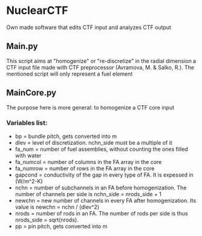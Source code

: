 # NuclearCTF
Own made software that edits CTF input and analyzes CTF output

## Main.py
This script aims at "homogenize" or "re-discretize" in the radial dimension a CTF input file made with CTF preprocessor (Avramova, M. & Salko, R.).
The mentioned script will only represent a fuel element

## MainCore.py
The purpose here is more general: to homogenize a CTF core input
### Variables list:
 * bp = bundle pitch, gets converted into m <br/>
 * dlev = level of discretization. nchn_side must be a multiple of it <br/>
 * fa_num = number of fuel assemblies, without counting the ones filled with water <br/>
 * fa_numcol = number of columns in the FA array in the core <br/>
 * fa_numrow = number of rows in the FA array in the core <br/>
 * gapcond = conductivity of the gap in every type of FA. It is expessed in (W/m^2-K) <br/>
 * nchn = number of subchannels in an FA before homogenization. The number of channels per side is nchn_side = nrods_side + 1 <br/>
 * newchn = new number of channels in every FA after homogenization. Its value is newchn = nchn / (dlev^2)
 * nrods = number of rods in an FA. The number of rods per side is thus nrods_side = sqrt(nrods). <br/>
 * pp = pin pitch, gets converted into m <br/>
 

